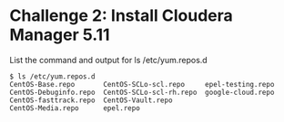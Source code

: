# Challenge 2: Install Cloudera Manager 5.11

List the command and output for ls /etc/yum.repos.d
```
$ ls /etc/yum.repos.d
CentOS-Base.repo       CentOS-SCLo-scl.repo     epel-testing.repo
CentOS-Debuginfo.repo  CentOS-SCLo-scl-rh.repo  google-cloud.repo
CentOS-fasttrack.repo  CentOS-Vault.repo
CentOS-Media.repo      epel.repo
```
